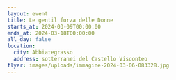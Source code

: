 ```yaml
---
layout: event
title: Le gentil forza delle Donne
starts_at: 2024-03-09T00:00:00
ends_at: 2024-03-18T00:00:00
all_day: false
location:
  city: Abbiategrasso
  address: sotterranei del Castello Visconteo
flyer: images/uploads/immagine-2024-03-06-083328.jpg
---
```

